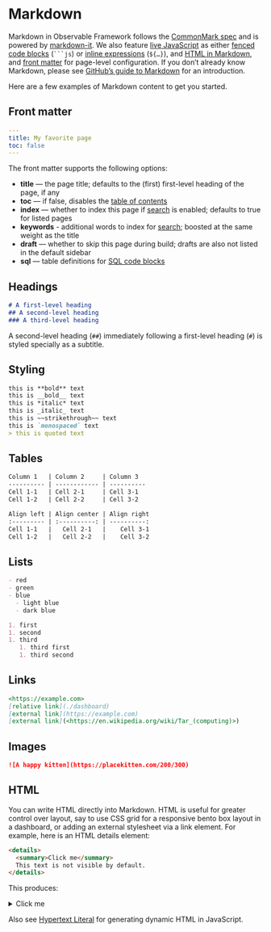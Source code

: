 # Markdown

Markdown in Observable Framework follows the [CommonMark spec](https://spec.commonmark.org/) and is powered by [markdown-it](https://github.com/markdown-it/markdown-it).  We also feature [live JavaScript](./javascript) as either [fenced code blocks](./javascript#fenced-code-blocks) (<code>```js</code>) or [inline expressions](./javascript#inline-expressions) (<code>$\{…}</code>), and [HTML in Markdown](#html), and [front matter](#front-matter) for page-level configuration. If you don’t already know Markdown, please see [GitHub’s guide to Markdown](https://docs.github.com/en/get-started/writing-on-github/getting-started-with-writing-and-formatting-on-github/basic-writing-and-formatting-syntax) for an introduction.

Here are a few examples of Markdown content to get you started.

## Front matter

```yaml
---
title: My favorite page
toc: false
---
```

The front matter supports the following options:

- **title** — the page title; defaults to the (first) first-level heading of the page, if any
- **toc** — if false, disables the [table of contents](./config#toc)
- **index** — whether to index this page if [search](./search) is enabled; defaults to true for listed pages
- **keywords** <a href="https://github.com/observablehq/framework/releases/tag/v1.1.0" target="_blank" class="observablehq-version-badge" data-version="1.1.0" title="Added in v1.1.0"></a> - additional words to index for [search](./search); boosted at the same weight as the title
- **draft** <a href="https://github.com/observablehq/framework/releases/tag/v1.1.0" target="_blank" class="observablehq-version-badge" data-version="1.1.0" title="Added in v1.1.0"></a> — whether to skip this page during build; drafts are also not listed in the default sidebar
- **sql** <a href="https://github.com/observablehq/framework/releases/tag/v1.2.0" target="_blank" class="observablehq-version-badge" data-version="1.2.0" title="Added in v1.2.0"></a> — table definitions for [SQL code blocks](./sql)

## Headings

```md
# A first-level heading
## A second-level heading
### A third-level heading
```

<div class="note">A second-level heading (<code>##</code>) immediately following a first-level heading (<code>#</code>) is styled specially as a subtitle.</div>

## Styling

```md
this is **bold** text
this is __bold__ text
this is *italic* text
this is _italic_ text
this is ~~strikethrough~~ text
this is `monospaced` text
> this is quoted text
```

## Tables

```md
Column 1   | Column 2     | Column 3
---------- | ------------ | ----------
Cell 1-1   | Cell 2-1     | Cell 3-1
Cell 1-2   | Cell 2-2     | Cell 3-2
```

```md
Align left | Align center | Align right
:--------- | :----------: | ----------:
Cell 1-1   |   Cell 2-1   |    Cell 3-1
Cell 1-2   |   Cell 2-2   |    Cell 3-2
```

## Lists

```md
- red
- green
- blue
  - light blue
  - dark blue
```

```md
1. first
1. second
1. third
   1. third first
   1. third second
```

## Links

```md
<https://example.com>
[relative link](./dashboard)
[external link](https://example.com)
[external link](<https://en.wikipedia.org/wiki/Tar_(computing)>)
```

## Images

```md
![A happy kitten](https://placekitten.com/200/300)
```

## HTML

You can write HTML directly into Markdown. HTML is useful for greater control over layout, say to use CSS grid for a responsive bento box layout in a dashboard, or adding an external stylesheet via a link element. For example, here is an HTML details element:

```html run=false
<details>
  <summary>Click me</summary>
  This text is not visible by default.
</details>
```

This produces:

<details>
  <summary>Click me</summary>
  This text is not visible by default.
</details>

Also see [Hypertext Literal](./lib/htl) for generating dynamic HTML in JavaScript.
